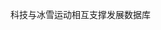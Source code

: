 <!-- ---
home: true
heroImage: /skiming.svg
heroText: 科技与冰雪运动相互支撑发展数据库
tagline: null
actionText: 立即查看 →
actionLink: /olympics
navbar: false
features:
- title: 奥运普及
  details: 副标题描述
- title: 场馆建设
  details: 副标题描述
- title: 高水平训练
  details: 副标题描述
- title: 赛事运营
  details: 副标题描述
footer: null
--- -->

科技与冰雪运动相互支撑发展数据库